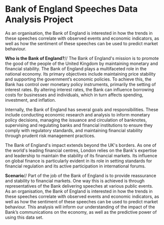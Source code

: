 # Bank of England Speeches Data Analysis Project

As an organisation, the Bank of England is interested in how the trends in these speeches correlate with observed events and economic indicators, as well as how the sentiment of these speeches can be used to predict market behaviour. 

**Who is the Bank of England?**//
The Bank of England's mission is to promote the good of the people of the United Kingdom by maintaining monetary and financial stability. The Bank of England plays a multifaceted role in the national economy. Its primary objectives include maintaining price stability and supporting the government’s economic policies. To achieve this, the Bank has control over monetary policy instruments, primarily the setting of interest rates. By altering interest rates, the Bank can influence borrowing costs for businesses and individuals, which in turn affects spending, investment, and inflation. 

Internally, the Bank of England has several goals and responsibilities. These include conducting economic research and analysis to inform monetary policy decisions, managing the issuance and circulation of banknotes, supervising and regulating banks and financial institutions to ensure they comply with regulatory standards, and maintaining financial stability through prudent risk management practices. 

The Bank of England's impact extends beyond the UK's borders. As one of the world's leading financial centres, London relies on the Bank's expertise and leadership to maintain the stability of its financial markets. Its influence on global finance is particularly evident in its role in setting standards for financial regulation and its active participation in international forums.

**Scenario**//
Part of the job of the Bank of England is to provide reassurance and stability to financial markets. One way this is achieved is through representatives of the Bank delivering speeches at various public events. As an organisation, the Bank of England is interested in how the trends in these speeches correlate with observed events and economic indicators, as well as how the sentiment of these speeches can be used to predict market behaviour. This analysis will inform our understanding of the impact of the Bank’s communications on the economy, as well as the predictive power of using this data set.
